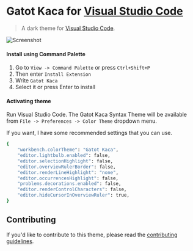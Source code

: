 # Gatot Kaca for [Visual Studio Code](http://code.visualstudio.com)

> A dark theme for [Visual Studio Code](http://code.visualstudio.com).

![Screenshot](https://github.com/hafizhmaulanay/gatot-kaca-theme/blob/e4be885510ff18c3cca8f4443ab0e5e11dfeb17a/screenshoot.png)

#### Install using Command Palette

1.  Go to `View -> Command Palette` or press `Ctrl+Shift+P`
2.  Then enter `Install Extension`
3.  Write `Gatot Kaca`
4.  Select it or press Enter to install

#### Activating theme

Run Visual Studio Code. The Gatot Kaca Syntax Theme will be available from `File -> Preferences -> Color Theme` dropdown menu.

If you want, I have some recommended settings that you can use.

```bash
{
    "workbench.colorTheme": "Gatot Kaca",
    "editor.lightbulb.enabled": false,
    "editor.selectionHighlight": false,
    "editor.overviewRulerBorder": false,
    "editor.renderLineHighlight": "none",
    "editor.occurrencesHighlight": false,
    "problems.decorations.enabled": false,
    "editor.renderControlCharacters": false,
    "editor.hideCursorInOverviewRuler": true,
}
```

## Contributing

If you'd like to contribute to this theme, please read the [contributing guidelines](./.github/CONTRIBUTING.md).
